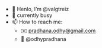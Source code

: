 - 👋 Henlo, I’m @valgtreiz
- 🍰 currently busy
- 📫 How to reach me:
  - ✉️ pradhana.odhy@gmail.com
  - 📸 @odhypradhana

<!---
valgtreiz/valgtreiz is a ✨ special ✨ repository because its `README.md` (this file) appears on your GitHub profile.
You can click the Preview link to take a look at your changes.
--->
